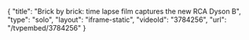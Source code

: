 {
    "title": "Brick by brick: time lapse film captures the new RCA Dyson B",
    "type": "solo",
    "layout": "iframe-static",
    "videoId": "3784256",
    "url": "\/tvpembed\/3784256"
}